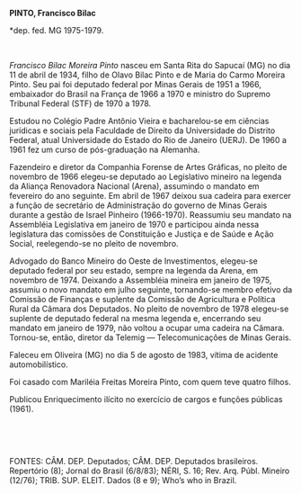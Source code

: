 **PINTO, Francisco Bilac**

\*dep. fed. MG 1975-1979.

 

*Francisco Bilac Moreira Pinto* nasceu em Santa Rita do Sapucaí (MG) no
dia 11 de abril de 1934, filho de Olavo Bilac Pinto e de Maria do Carmo
Moreira Pinto. Seu pai foi deputado federal por Minas Gerais de 1951 a
1966, embaixador do Brasil na França de 1966 a 1970 e ministro do
Supremo Tribunal Federal (STF) de 1970 a 1978.

Estudou no Colégio Padre Antônio Vieira e bacharelou-se em ciências
jurídicas e sociais pela Faculdade de Direito da Universidade do
Distrito Federal, atual Universidade do Estado do Rio de Janeiro (UERJ).
De 1960 a 1961 fez um curso de pós-graduação na Alemanha.

Fazendeiro e diretor da Companhia Forense de Artes Gráficas, no pleito
de novembro de 1966 elegeu-se deputado ao Legislativo mineiro na legenda
da Aliança Renovadora Nacional (Arena), assumindo o mandato em fevereiro
do ano seguinte. Em abril de 1967 deixou sua cadeira para exercer a
função de secretário de Administração do governo de Minas Gerais durante
a gestão de Israel Pinheiro (1966-1970). Reassumiu seu mandato na
Assembléia Legislativa em janeiro de 1970 e participou ainda nessa
legislatura das comissões de Constituição e Justiça e de Saúde e Ação
Social, reelegendo-se no pleito de novembro.

Advogado do Banco Mineiro do Oeste de Investimentos, elegeu-se deputado
federal por seu estado, sempre na legenda da Arena, em novembro de 1974.
Deixando a Assembléia mineira em janeiro de 1975, assumiu o novo mandato
em julho seguinte, tornando-se membro efetivo da Comissão de Finanças e
suplente da Comissão de Agricultura e Política Rural da Câmara dos
Deputados. No pleito de novembro de 1978 elegeu-se suplente de deputado
federal na mesma legenda e, encerrando seu mandato em janeiro de 1979,
não voltou a ocupar uma cadeira na Câmara. Tornou-se, então, diretor da
Telemig — Telecomunicações de Minas Gerais.

Faleceu em Oliveira (MG) no dia 5 de agosto de 1983, vítima de acidente
automobilístico.

Foi casado com Mariléia Freitas Moreira Pinto, com quem teve quatro
filhos.

Publicou Enriquecimento ilícito no exercício de cargos e funções
públicas (1961).

 

 

FONTES: CÂM. DEP. Deputados; CÂM. DEP. Deputados brasileiros. Repertório
(8); Jornal do Brasil (6/8/83); NÉRI, S. 16; Rev. Arq. Públ. Mineiro
(12/76); TRIB. SUP. ELEIT. Dados (8 e 9); Who’s who in Brazil.

 
